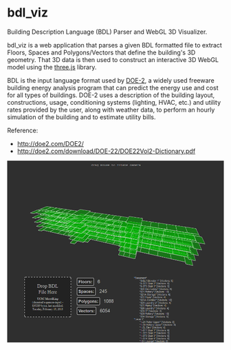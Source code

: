 bdl_viz
=======

Building Description Language (BDL) Parser and WebGL 3D Visualizer.

bdl_viz is a web application that parses a given BDL formatted file to extract Floors, Spaces and Polygons/Vectors that define the building's 3D geometry. That 3D data is then used to construct an interactive 3D WebGL model using the [three.js](http://mrdoob.github.com/three.js/) library.

BDL is the input language format used by [DOE-2](http://doe2.com/DOE2/), a widely used freeware building energy analysis program that can predict the energy use and cost for all types of buildings. DOE-2 uses a description of the building layout, constructions, usage, conditioning systems (lighting, HVAC, etc.) and utility rates provided by the user, along with weather data, to perform an hourly simulation of the building and to estimate utility bills. 

Reference:
 * http://doe2.com/DOE2/
 * http://doe2.com/download/DOE-22/DOE22Vol2-Dictionary.pdf


![screenshot](./bdl_viz_screencap.jpg?raw=true)
